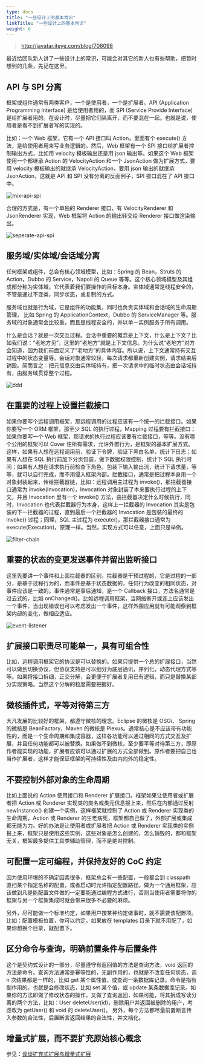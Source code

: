 ```yaml
---
type: docs
title: "一些设计上的基本常识"
linkTitle: "一些设计上的基本常识"
weight: 6
---
```


> http://javatar.iteye.com/blog/706098

最近给团队新人讲了一些设计上的常识，可能会对其它的新人也有些帮助，把暂时想到的几条，先记在这里。 

## API 与 SPI 分离 

框架或组件通常有两类客户，一个是使用者，一个是扩展者。API (Application Programming Interface) 是给使用者用的，而 SPI (Service Provide Interface) 是给扩展者用的。在设计时，尽量把它们隔离开，而不要混在一起。也就是说，使用者是看不到扩展者写的实现的。

比如：一个 Web 框架，它有一个 API 接口叫 Action，里面有个 execute() 方法，是给使用者用来写业务逻辑的。然后，Web 框架有一个 SPI 接口给扩展者控制输出方式，比如用 velocity 模板输出还是用 json 输出等。如果这个 Web 框架使用一个都继承 Action 的 VelocityAction 和一个 JsonAction 做为扩展方式，要用 velocity 模板输出的就继承 VelocityAction，要用 json 输出的就继承 JsonAction，这就是 API 和 SPI 没有分离的反面例子，SPI 接口混在了 API 接口中。

![mix-api-spi](/imgs/dev/mix-api-spi.jpg)


合理的方式是，有一个单独的 Renderer 接口，有 VelocityRenderer 和 JsonRenderer 实现，Web 框架将 Action 的输出转交给 Renderer 接口做渲染输出。 

![seperate-api-spi](/imgs/dev/seperate-api-spi.jpg)


## 服务域/实体域/会话域分离 

任何框架或组件，总会有核心领域模型，比如：Spring 的 Bean，Struts 的 Action，Dubbo 的 Service，Napoli 的 Queue 等等。这个核心领域模型及其组成部分称为实体域，它代表着我们要操作的目标本身。实体域通常是线程安全的，不管是通过不变类，同步状态，或复制的方式。

服务域也就是行为域，它是组件的功能集，同时也负责实体域和会话域的生命周期管理， 
比如 Spring 的 ApplicationContext，Dubbo 的 ServiceManager 等。服务域的对象通常会比较重，而且是线程安全的，并以单一实例服务于所有调用。

什么是会话？就是一次交互过程。会话中重要的概念是上下文，什么是上下文？比如我们说：“老地方见”，这里的“老地方”就是上下文信息。为什么说“老地方”对方会知道，因为我们前面定义了“老地方”的具体内容。所以说，上下文通常持有交互过程中的状态变量等。会话对象通常较轻，每次请求都重新创建实例，请求结束后销毁。简而言之：把元信息交由实体域持有，把一次请求中的临时状态由会话域持有，由服务域贯穿整个过程。 

![ddd](/imgs/dev/ddd.jpg)


## 在重要的过程上设置拦截接口 

如果你要写个远程调用框架，那远程调用的过程应该有一个统一的拦截接口。如果你要写一个 ORM 框架，那至少 SQL 的执行过程，Mapping 过程要有拦截接口；如果你要写一个 Web 框架，那请求的执行过程应该要有拦截接口，等等。没有哪个公用的框架可以 Cover 住所有需求，允许外置行为，是框架的基本扩展方式。这样，如果有人想在远程调用前，验证下令牌，验证下黑白名单，统计下日志；如果有人想在 SQL 执行前加下分页包装，做下数据权限控制，统计下 SQL 执行时间；如果有人想在请求执行前检查下角色，包装下输入输出流，统计下请求量，等等，就可以自行完成，而不用侵入框架内部。拦截接口，通常是把过程本身用一个对象封装起来，传给拦截器链，比如：远程调用主过程为 invoke()，那拦截器接口通常为 invoke(Invocation)，Invocation 对象封装了本来要执行过程的上下文，并且 Invocation 里有一个 invoke() 方法，由拦截器决定什么时候执行，同时，Invocation 也代表拦截器行为本身，这样上一拦截器的 Invocation 其实是包装的下一拦截器的过程，直到最后一个拦截器的 Invocation 是包装的最终的 invoke() 过程；同理，SQL 主过程为 execute()，那拦截器接口通常为 execute(Execution)，原理一样。当然，实现方式可以任意，上面只是举例。 

![filter-chain](/imgs/dev/filter-chain.jpg)

## 重要的状态的变更发送事件并留出监听接口 

这里先要讲一个事件和上面拦截器的区别，拦截器是干预过程的，它是过程的一部分，是基于过程行为的，而事件是基于状态数据的，任何行为改变的相同状态，对事件应该是一致的。事件通常是事后通知，是一个 Callback 接口，方法名通常是过去式的，比如 onChanged()。比如远程调用框架，当网络断开或连上应该发出一个事件，当出现错误也可以考虑发出一个事件，这样外围应用就有可能观察到框架内部的变化，做相应适应。 

![event-listener](/imgs/dev/event-listener.jpg)

## 扩展接口职责尽可能单一，具有可组合性 

比如，远程调用框架它的协议是可以替换的。如果只提供一个总的扩展接口，当然可以做到切换协议，但协议支持是可以细分为底层通讯，序列化，动态代理方式等等。如果将接口拆细，正交分解，会更便于扩展者复用已有逻辑，而只是替换某部分实现策略。当然这个分解的粒度需要把握好。 

## 微核插件式，平等对待第三方 

大凡发展的比较好的框架，都遵守微核的理念。Eclipse 的微核是 OSGi， Spring 的微核是 BeanFactory，Maven 的微核是 Plexus。通常核心是不应该带有功能性的，而是一个生命周期和集成容器，这样各功能可以通过相同的方式交互及扩展，并且任何功能都可以被替换。如果做不到微核，至少要平等对待第三方，即原作者能实现的功能，扩展者应该可以通过扩展的方式全部做到。原作者要把自己也当作扩展者，这样才能保证框架的可持续性及由内向外的稳定性。 

## 不要控制外部对象的生命周期 

比如上面说的 Action 使用接口和 Renderer 扩展接口。框架如果让使用者或扩展者把 Action 或 Renderer 实现类的类名或类元信息报上来，然后在内部通过反射 newInstance() 创建一个实例，这样框架就控制了 Action 或 Renderer 实现类的生命周期，Action 或 Renderer 的生老病死，框架都自己做了，外部扩展或集成都无能为力。好的办法是让使用者或扩展者把 Action 或 Renderer 实现类的实例报上来，框架只是使用这些实例，这些对象是怎么创建的，怎么销毁的，都和框架无关，框架最多提供工具类辅助管理，而不是绝对控制。 

## 可配置一定可编程，并保持友好的 CoC 约定 

因为使用环境的不确定因素很多，框架总会有一些配置，一般都会到 classpath 直扫某个指定名称的配置，或者启动时允许指定配置路径。做为一个通用框架，应该做到凡是能配置文件做的一定要能通过编程方式进行，否则当使用者需要将你的框架与另一个框架集成时就会带来很多不必要的麻烦。

另外，尽可能做一个标准约定，如果用户按某种约定做事时，就不需要该配置项。比如：配置模板位置，你可以约定，如果放在 templates 目录下就不用配了，如果你想换个目录，就配置下。 

## 区分命令与查询，明确前置条件与后置条件 

这个是契约式设计的一部分，尽量遵守有返回值的方法是查询方法，void 返回的方法是命令。查询方法通常是幂等性的，无副作用的，也就是不改变任何状态，调 n 次结果都是一样的，比如 get 某个属性值，或查询一条数据库记录。命令是指有副作用的，也就是会修改状态，比如 set 某个值，或 update 某条数据库记录。如果你的方法即做了修改状态的操作，又做了查询返回，如果可能，将其拆成写读分离的两个方法，比如：User deleteUser(id)，删除用户并返回被删除的用户，考虑改为 getUser() 和 void 的 deleteUser()。 另外，每个方法都尽量前置断言传入参数的合法性，后置断言返回结果的合法性，并文档化。 

## 增量式扩展，而不要扩充原始核心概念

参见：[谈谈扩充式扩展与增量式扩展](../expansibility)
